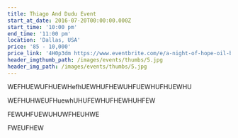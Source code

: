 ```yaml
---
title: Thiago And Dudu Event
start_at_date: 2016-07-20T00:00:00.000Z
start_time: '10:00 pm'
end_time: '11:00 pm'
location: 'Dallas, USA'
price: '85 - 10,000'
price_link: '4H0p3dm https://www.eventbrite.com/e/a-night-of-hope-oil-barons-ball-tickets-25997745958'
header_imgthumb_path: /images/events/thumbs/5.jpg
header_img_path: /images/events/thumbs/5.jpg
---
```



WEFHUEWUFHUEWHefhUEWHUFHEWUHFUEWHUFHUEWHU

WEFHUHWEUFHuewhUHUFEWHUFHEWHUHFEW

FEWUHFUEWUHUWFHEUHWE

FWEUFHEW